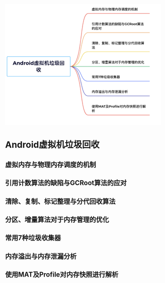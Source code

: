 

![Android虚拟机垃圾回收](./图片/Android虚拟机垃圾回收.png)

# Android虚拟机垃圾回收

## 虚拟内存与物理内存调度的机制

## 引用计数算法的缺陷与GCRoot算法的应对

## 清除、复制、标记整理与分代回收算法

## 分区、增量算法对于内存管理的优化

## 常用7种垃圾收集器

## 内存溢出与内存泄漏分析

##  使用MAT及Profile对内存快照进行解析